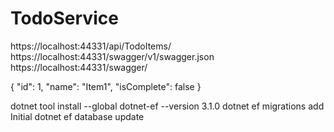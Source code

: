 # TodoService
https://localhost:44331/api/TodoItems/
https://localhost:44331/swagger/v1/swagger.json
https://localhost:44331/swagger/

{
	"id": 1,
	"name": "Item1",
	"isComplete": false
}

dotnet tool install --global dotnet-ef --version 3.1.0
dotnet ef migrations add Initial
dotnet ef database update
